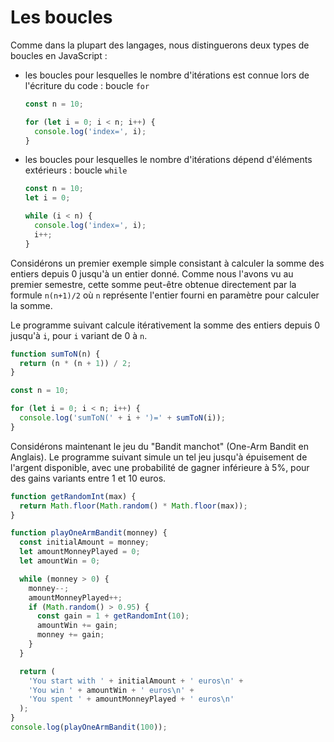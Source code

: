# Les boucles

Comme dans la plupart des langages, nous distinguerons deux types de boucles en JavaScript :

- les boucles pour lesquelles le nombre d'itérations est connue lors de l'écriture du code : boucle `for`

  ```javascript runnable
  const n = 10;

  for (let i = 0; i < n; i++) {
    console.log('index=', i);
  }
  ```

- les boucles pour lesquelles le nombre d'itérations dépend d'éléments extérieurs : boucle `while`

  ```javascript runnable
  const n = 10;
  let i = 0;

  while (i < n) {
    console.log('index=', i);
    i++;
  }
  ```

Considérons un premier exemple simple consistant à calculer la somme des entiers depuis 0 jusqu'à un entier donné.
Comme nous l'avons vu au premier semestre, cette somme peut-être obtenue directement par la formule `n(n+1)/2` où `n` représente l'entier fourni en paramètre pour calculer la somme.

Le programme suivant calcule itérativement la somme des entiers depuis 0 jusqu'à `i`, pour `i` variant de 0 à `n`.

```javascript runnable
function sumToN(n) {
  return (n * (n + 1)) / 2;
}

const n = 10;

for (let i = 0; i < n; i++) {
  console.log('sumToN(' + i + ')=' + sumToN(i));
}
```

Considérons maintenant le jeu du "Bandit manchot" (One-Arm Bandit en Anglais).
Le programme suivant simule un tel jeu jusqu'à épuisement de l'argent disponible, avec une probabilité de gagner inférieure à 5%, pour des gains variants entre 1 et 10 euros.

```javascript runnable
function getRandomInt(max) {
  return Math.floor(Math.random() * Math.floor(max));
}

function playOneArmBandit(monney) {
  const initialAmount = monney;
  let amountMonneyPlayed = 0;
  let amountWin = 0;

  while (monney > 0) {
    monney--;
    amountMonneyPlayed++;
    if (Math.random() > 0.95) {
      const gain = 1 + getRandomInt(10);
      amountWin += gain;
      monney += gain;
    }
  }

  return (
    'You start with ' + initialAmount + ' euros\n' +
    'You win ' + amountWin + ' euros\n' +
    'You spent ' + amountMonneyPlayed + ' euros\n'
  );
}
console.log(playOneArmBandit(100));
```
